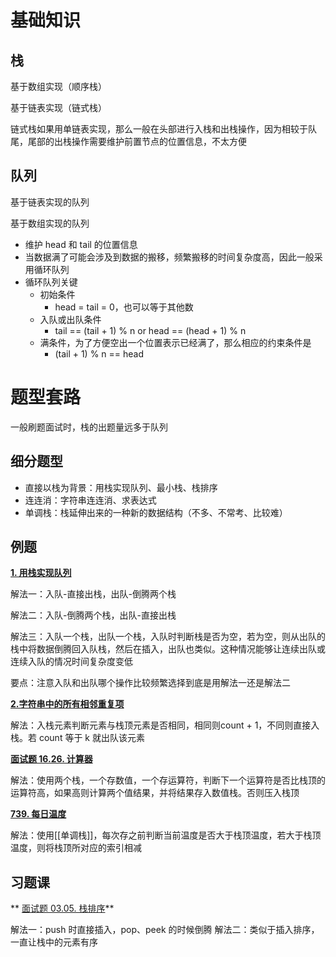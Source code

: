 # 基础知识

## 栈

基于数组实现（顺序栈）

基于链表实现（链式栈）

链式栈如果用单链表实现，那么一般在头部进行入栈和出栈操作，因为相较于队尾，尾部的出栈操作需要维护前置节点的位置信息，不太方便

## 队列

基于链表实现的队列

基于数组实现的队列

-   维护 head 和 tail 的位置信息
-   当数据满了可能会涉及到数据的搬移，频繁搬移的时间复杂度高，因此一般采用循环队列
-   循环队列关键
    -   初始条件
        -   head = tail = 0，也可以等于其他数
    -   入队或出队条件
        -   tail == (tail + 1) % n or head == (head + 1) % n
    -   满条件，为了方便空出一个位置表示已经满了，那么相应的约束条件是
        -   (tail + 1) % n == head

# 题型套路

一般刷题面试时，栈的出题量远多于队列

## 细分题型

-   直接以栈为背景：用栈实现队列、最小栈、栈排序
-   连连消：字符串连连消、求表达式
-   单调栈：栈延伸出来的一种新的数据结构（不多、不常考、比较难）

## 例题

**[1. 用栈实现队列](https://leetcode-cn.com/problems/implement-stack-using-queues/)**

解法一：入队-直接出栈，出队-倒腾两个栈

解法二：入队-倒腾两个栈，出队-直接出栈

解法三：入队一个栈，出队一个栈，入队时判断栈是否为空，若为空，则从出队的栈中将数据倒腾回入队栈，然后在插入，出队也类似。这种情况能够让连续出队或连续入队的情况时间复杂度变低

要点：注意入队和出队哪个操作比较频繁选择到底是用解法一还是解法二



**[2.字符串中的所有相邻重复项](https://leetcode-cn.com/problems/remove-all-adjacent-duplicates-in-string-ii/)**

解法：入栈元素判断元素与栈顶元素是否相同，相同则count + 1，不同则直接入栈。若 count 等于 k 就出队该元素

**[面试题 16.26. 计算器](https://leetcode-cn.com/problems/calculator-lcci/)**

解法：使用两个栈，一个存数值，一个存运算符，判断下一个运算符是否比栈顶的运算符高，如果高则计算两个值结果，并将结果存入数值栈。否则压入栈顶

**[739. 每日温度](https://leetcode-cn.com/problems/daily-temperatures/)**

解法：使用[[单调栈]]，每次存之前判断当前温度是否大于栈顶温度，若大于栈顶温度，则将栈顶所对应的索引相减


## 习题课
** [面试题 03.05. 栈排序](https://leetcode-cn.com/problems/sort-of-stacks-lcci/)**

解法一：push 时直接插入，pop、peek 的时候倒腾
解法二：类似于插入排序，一直让栈中的元素有序
